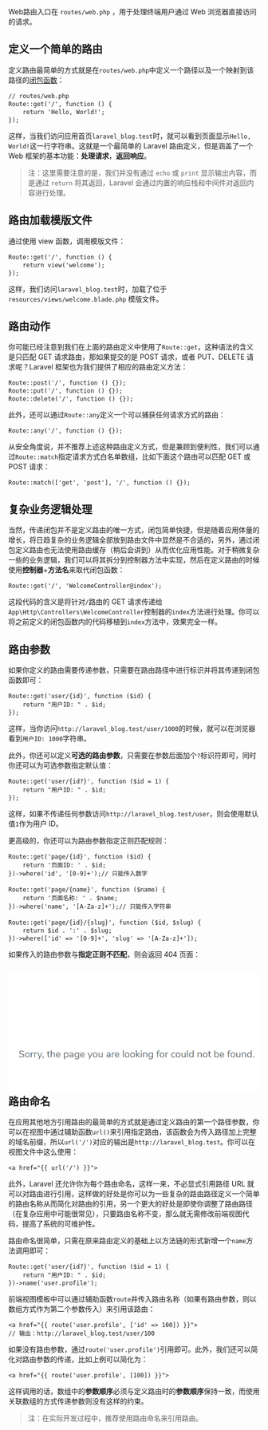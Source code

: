 Web路由入口在 `routes/web.php` ，用于处理终端用户通过 Web 浏览器直接访问的请求。

## 定义一个简单的路由

定义路由最简单的方式就是在`routes/web.php`中定义一个路径以及一个映射到该路径的[闭包函数](http://php.net/manual/zh/class.closure.php)：

```
// routes/web.php 
Route::get('/', function () { 
    return 'Hello, World!'; 
});
```

这样，当我们访问应用首页`laravel_blog.test`时，就可以看到页面显示`Hello, World!`这一行字符串。这就是一个最简单的 Laravel 路由定义，但是涵盖了一个 Web 框架的基本功能：**处理请求**，**返回响应**。

> 注：这里需要注意的是，我们并没有通过 `echo` 或 `print` 显示输出内容，而是通过 `return` 将其返回，Laravel 会通过内置的响应栈和中间件对返回内容进行处理。

## 路由加载模版文件

通过使用 view 函数，调用模版文件：

```
Route::get('/', function () { 
    return view('welcome'); 
});
```

这样，我们访问`laravel_blog.test`时，加载了位于 `resources/views/welcome.blade.php` 模版文件。

## 路由动作

你可能已经注意到我们在上面的路由定义中使用了`Route::get`，这种语法的含义是只匹配 GET 请求路由，那如果提交的是 POST 请求，或者 PUT、DELETE 请求呢？Laravel 框架也为我们提供了相应的路由定义方法：

```
Route::post('/', function () {}); 
Route::put('/', function () {});
Route::delete('/', function () {}); 
```

此外，还可以通过`Route::any`定义一个可以捕获任何请求方式的路由：

```
Route::any('/', function () {}); 
```

从安全角度说，并不推荐上述这种路由定义方式，但是兼顾到便利性，我们可以通过`Route::match`指定请求方式白名单数组，比如下面这个路由可以匹配 GET 或 POST 请求：

```
Route::match(['get', 'post'], '/', function () {});
```

## 复杂业务逻辑处理

当然，传递闭包并不是定义路由的唯一方式，闭包简单快捷，但是随着应用体量的增长，将日趋复杂的业务逻辑全部放到路由文件中显然是不合适的，另外，通过闭包定义路由也无法使用路由缓存（稍后会讲到）从而优化应用性能。对于稍微复杂一些的业务逻辑，我们可以将其拆分到控制器方法中实现，然后在定义路由的时候使用**控制器**+**方法名**来取代闭包函数：

```
Route::get('/', 'WelcomeController@index');
```

这段代码的含义是将针对`/`路由的 GET 请求传递给`App\Http\Controllers\WelcomeController`控制器的`index`方法进行处理。你可以将之前定义的闭包函数内的代码移植到`index`方法中，效果完全一样。

## 路由参数

如果你定义的路由需要传递参数，只需要在路由路径中进行标识并将其传递到闭包函数即可：

```
Route::get('user/{id}', function ($id) {
    return "用户ID: " . $id;
});
```

这样，当你访问`http://laravel_blog.test/user/1000`的时候，就可以在浏览器看到`用户ID: 1000`字符串。

此外，你还可以定义**可选的路由参数**，只需要在参数后面加个`?`标识符即可，同时你还可以为可选参数指定默认值：

```
Route::get('user/{id?}', function ($id = 1) {
    return "用户ID: " . $id;
});
```

这样，如果不传递任何参数访问`http://laravel_blog.test/user`，则会使用默认值`1`作为用户 ID。

更高级的，你还可以为路由参数指定正则匹配规则：

```
Route::get('page/{id}', function ($id) {
    return '页面ID: ' . $id;
})->where('id', '[0-9]+');// 只能传入数字

Route::get('page/{name}', function ($name) {
    return '页面名称: ' . $name;
})->where('name', '[A-Za-z]+');// 只能传入字符串

Route::get('page/{id}/{slug}', function ($id, $slug) {
    return $id . ':' . $slug;
})->where(['id' => '[0-9]+', 'slug' => '[A-Za-z]+']);
```

如果传入的路由参数与**指定正则不匹配**，则会返回 404 页面：

## ![](/assets/20190305172148.png)路由命名

在应用其他地方引用路由的最简单的方式就是通过定义路由的第一个路径参数，你可以在视图中通过辅助函数`url()`来引用指定路由，该函数会为传入路径加上完整的域名前缀，所以`url('/')`对应的输出是`http://laravel_blog.test`。你可以在视图文件中这么使用：

```
<a href="{{ url('/') }}">
```

此外，Laravel 还允许你为每个路由命名，这样一来，不必显式引用路径 URL 就可以对路由进行引用，这样做的好处是你可以为一些复杂的路由路径定义一个简单的路由名称从而简化对路由的引用，另一个更大的好处是即使你调整了路由路径（在复杂应用中可能很常见），只要路由名称不变，那么就无需修改前端视图代码，提高了系统的可维护性。

路由命名很简单，只需在原来路由定义的基础上以方法链的形式新增一个`name`方法调用即可：

```
Route::get('user/{id?}', function ($id = 1) {
    return "用户ID: " . $id;
})->name('user.profile');
```

前端视图模板中可以通过辅助函数`route`并传入路由名称（如果有路由参数，则以数组方式作为第二个参数传入）来引用该路由：

```
<a href="{{ route('user.profile', ['id' => 100]) }}">
// 输出：http://laravel_blog.test/user/100
```

如果没有路由参数，通过`route('user.profile')`引用即可。此外，我们还可以简化对路由参数的传递，比如上例可以简化为：

```
<a href="{{ route('user.profile', [100]) }}">
```

这样调用的话，数组中的**参数顺序**必须与定义路由时的**参数顺序**保持一致，而使用关联数组的方式传递参数则没有这样的约束。

> 注：在实际开发过程中，推荐使用路由命名来引用路由。



